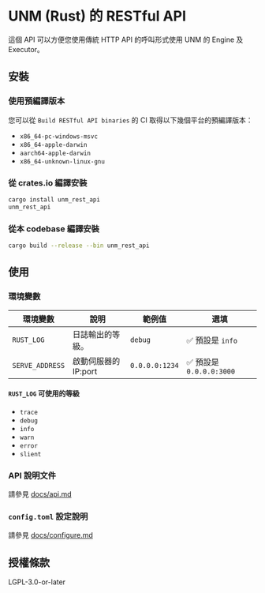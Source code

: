 # UNM (Rust) 的 RESTful API

這個 API 可以方便您使用傳統 HTTP API 的呼叫形式使用 UNM 的 Engine 及 Executor。

## 安裝

### 使用預編譯版本

您可以從 `Build RESTful API binaries` 的 CI 取得以下幾個平台的預編譯版本：

- `x86_64-pc-windows-msvc`
- `x86_64-apple-darwin`
- `aarch64-apple-darwin`
- `x86_64-unknown-linux-gnu`

### 從 crates.io 編譯安裝

```sh
cargo install unm_rest_api
unm_rest_api
```

### 從本 codebase 編譯安裝

```sh
cargo build --release --bin unm_rest_api
```

## 使用

### 環境變數

| 環境變數        | 說明                          | 範例值         | 選填
| --------------- | ----------------------------- | -------------- | -- |
| `RUST_LOG`      | 日誌輸出的等級。 | `debug`        | ✅ 預設是 `info` |
| `SERVE_ADDRESS` | 啟動伺服器的 IP:port          | `0.0.0.0:1234` | ✅ 預設是 `0.0.0.0:3000` |

#### `RUST_LOG` 可使用的等級

- `trace`
- `debug`
- `info`
- `warn`
- `error`
- `slient`

### API 說明文件

請參見 [docs/api.md](docs/api.md)

### `config.toml` 設定說明

請參見 [docs/configure.md](docs/configure.md)


## 授權條款

LGPL-3.0-or-later
